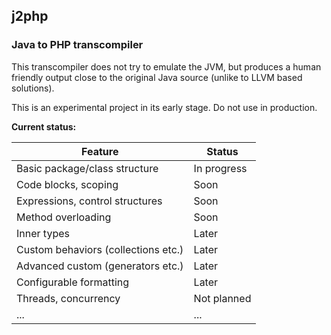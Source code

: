 ## j2php ##
### Java to PHP transcompiler ###

This transcompiler does not try to emulate the JVM,
but produces a human friendly output close to the original Java source
(unlike to LLVM based solutions).

This is an experimental project in its early stage. Do not use in production.

**Current status:**

| Feature | Status |
|---------|--------|
| Basic package/class structure | In progress |
| Code blocks, scoping | Soon |
| Expressions, control structures | Soon |
| Method overloading | Soon |
| Inner types | Later |
| Custom behaviors (collections etc.) | Later |
| Advanced custom (generators etc.) | Later |
| Configurable formatting | Later |
| Threads, concurrency | Not planned |
| ... | ... |
